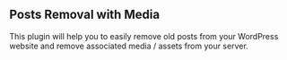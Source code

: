## Posts Removal with Media

This plugin will help you to easily remove old posts from your WordPress website and remove associated media / assets from your server.
